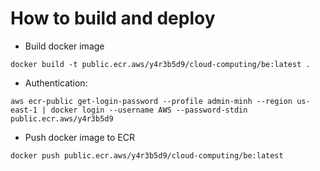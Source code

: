 # How to build and deploy

- Build docker image

```
docker build -t public.ecr.aws/y4r3b5d9/cloud-computing/be:latest .
```

- Authentication:

```
aws ecr-public get-login-password --profile admin-minh --region us-east-1 | docker login --username AWS --password-stdin public.ecr.aws/y4r3b5d9
```

- Push docker image to ECR

```
docker push public.ecr.aws/y4r3b5d9/cloud-computing/be:latest
```
